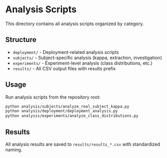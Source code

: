 # Analysis Scripts

This directory contains all analysis scripts organized by category.

## Structure

- `deployment/` - Deployment-related analysis scripts
- `subjects/` - Subject-specific analysis (kappa, extraction, investigation)  
- `experiments/` - Experiment-level analysis (class distributions, etc.)
- `results/` - All CSV output files with results prefix

## Usage

Run analysis scripts from the repository root:

```bash
python analysis/subjects/analyze_real_subject_kappa.py
python analysis/deployment/deployment_analysis.py  
python analysis/experiments/analyze_class_distributions.py
```

## Results

All analysis results are saved to `results/results_*.csv` with standardized naming.